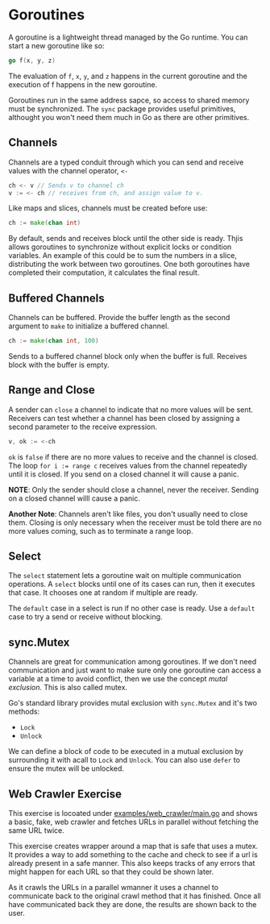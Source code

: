 # Goroutines

A goroutine is a lightweight thread managed by the Go runtime. You can start a new goroutine like so:

```go
go f(x, y, z)
```

The evaluation of `f`, `x`, `y`, and `z` happens in the current goroutine and the execution of f happens in the new goroutine.

Goroutines run in the same address sapce, so access to shared memory must be synchronized. The `sync` package provides useful primitives, althought you won't need them much in Go as there are other primitives.

## Channels

Channels are a typed conduit through which you can send and receive values with the channel operator, `<-`

```go
ch <- v // Sends v to channel ch
v := <- ch // receives from ch, and assign value to v.
```

Like maps and slices, channels must be created before use:

```go
ch := make(chan int)
```

By default, sends and receives block until the other side is ready. Thjis allows goroutines to synchronize without explicit locks or condition variables. An example of this could be to sum the numbers in a slice, distributing the work between two goroutines. One both goroutines have completed their computation, it calculates the final result.

## Buffered Channels

Channels can be buffered. Provide the buffer length as the second argument to `make` to initialize a buffered channel.

```go
ch := make(chan int, 100)
```

Sends to a buffered channel block only when the buffer is full. Receives block with the buffer is empty.

## Range and Close

A sender can `close` a channel to indicate that no more values will be sent. Receivers can test whether a channel has been closed by assigning a second parameter to the receive expression. 

```go
v, ok := <-ch
```

`ok` is `false` if there are no more values to receive and the channel is closed. The loop `for i := range c` receives values from the channel repeatedly until it is closed.
If you send on a closed channel it will cause a panic.

**NOTE**: Only the sender should close a channel, never the receiver. Sending on a closed channel willl cause a panic.

**Another Note**: Channels aren't like files, you don't usually need to close them. Closing is only necessary when the receiver must be told there are no more values coming, such as to terminate a range loop.

## Select

The `select` statement lets a goroutine wait on multiple communication operations. A `select` blocks until one of its cases can run, then it executes that case. It chooses one at random if multiple are ready.

The `default` case in a select is run if no other case is ready. Use a `default` case to try a send or receive without blocking.

## sync.Mutex

Channels are great for communication among goroutines. If we don't need communication and just want to make sure only one goroutine can access a variable at a time to avoid conflict, then we use the concept *mutal exclusion.* This is also called mutex.

Go's standard library provides mutal exclusion with `sync.Mutex` and it's two methods:

* `Lock`
* `Unlock`

We can define a block of code to be executed in a mutual exclusion by surrounding it with acall to `Lock` and `Unlock`. You can also use `defer` to ensure the mutex will be unlocked.

## Web Crawler Exercise

This exercise is locoated under [examples/web_crawler/main.go](../examples/web_crawler/main.go) and shows a basic, fake, web crawler and fetches URLs in parallel without fetching the same URL twice.

This exercise creates wrapper around a map that is safe that uses a mutex. It provides a way to add something to the cache and check to see if a url is already present in a safe manner. This also keeps tracks of any errors that might happen for each URL so that they could be shown later.

As it crawls the URLs in a parallel wmanner it uses a channel to communicate back to the original crawl method that it has finished. Once all have communicated back they are done, the results are shown back to the user.
